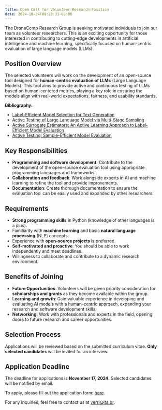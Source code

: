 ```yaml
---
title: Open Call for Volunteer Research Position
date: 2024-10-24T09:23:31-03:00
---
```


The DroneComp Research Group is seeking motivated individuals to join our team
as volunteer researchers. This is an exciting opportunity for those interested
in contributing to cutting-edge developments in artificial intelligence and
machine learning, specifically focused on human-centric evaluation of large
language models (LLMs).

## Position Overview

The selected volunteers will work on the development of an open-source tool
designed for **human-centric evaluation of LLMs** (Large Language Models). This
tool aims to provide active and continuous testing of LLMs based on
human-centered metrics, playing a key role in ensuring the models align with
real-world expectations, fairness, and usability standards.

**Bibliography:**

- [Label-Efficient Model Selection for Text Generation](https://arxiv.org/abs/2402.07891)
- [Active Testing of Large Language Model via Multi-Stage Sampling](https://arxiv.org/abs/2408.03573)
- [Active Surrogate Estimators: An Active Learning Approach to Label-Efficient Model Evaluation](https://arxiv.org/abs/2202.06881)
- [Active Testing: Sample-Efficient Model Evaluation](https://arxiv.org/abs/2103.05331)

## Key Responsibilities

- **Programming and software development**: Contribute to the development of the open-source evaluation tool using appropriate programming languages and frameworks.
- **Collaboration and feedback**: Work alongside experts in AI and machine learning to refine the tool and provide improvements.
- **Documentation**: Create thorough documentation to ensure the evaluation tool can be easily used and expanded by other researchers.

## Requirements

- **Strong programming skills** in Python (knowledge of other languages is a plus).
- Familiarity with **machine learning** and basic **natural language processing** (NLP) concepts.
- Experience with **open-source projects** is preferred.
- **Self-motivated and proactive**: You should be able to work independently and meet deadlines.
- Willingness to collaborate and contribute to a dynamic research environment.

## Benefits of Joining

- **Future Opportunities**: Volunteers will be given priority consideration for **scholarships and grants** as they become available within the group.
- **Learning and growth**: Gain valuable experience in developing and evaluating AI models with a human-centric approach, expanding your research and software development skills.
- **Networking**: Work with professionals and experts in the field, opening doors to future research and career opportunities.

## Selection Process

Applications will be reviewed based on the submitted curriculum vitae. **Only
selected candidates** will be invited for an interview.

## Application Deadline

The deadline for applications is **November 17, 2024**. Selected candidates will be
notified by email.

To apply, please fill out the application form:
[here](https://forms.gle/h1iawXrCdWfPYFF19).

For any inquiries, feel free to contact us at verri@ita.br.
